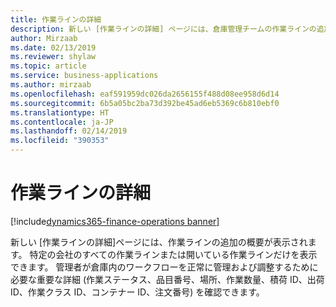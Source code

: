 ```yaml
---
title: 作業ラインの詳細
description: 新しい [作業ラインの詳細] ページには、倉庫管理チームの作業ラインの追加の概要が表示されます。
author: Mirzaab
ms.date: 02/13/2019
ms.reviewer: shylaw
ms.topic: article
ms.service: business-applications
ms.author: mirzaab
ms.openlocfilehash: eaf591959dc026da2656155f488d08ee958d6d14
ms.sourcegitcommit: 6b5a05bc2ba73d392be45ad6eb5369c6b810ebf0
ms.translationtype: HT
ms.contentlocale: ja-JP
ms.lasthandoff: 02/14/2019
ms.locfileid: "390353"
---
```

# <a name="work-line-details"></a>作業ラインの詳細

[!include[dynamics365-finance-operations banner](../includes/dynamics365-finance-operations.md)]

新しい [作業ラインの詳細]ページには、作業ラインの追加の概要が表示されます。 特定の会社のすべての作業ラインまたは開いている作業ラインだけを表示できます。 管理者が倉庫内のワークフローを正常に管理および調整するために必要な重要な詳細 (作業ステータス、品目番号、場所、作業数量、積荷 ID、出荷 ID、作業クラス ID、コンテナー ID、注文番号) を確認できます。





